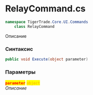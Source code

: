 
# RelayCommand.cs
```csharp
namespace TigerTrade.Core.UI.Commands  
    class RelayCommand
```

Описание

### Синтаксис
```csharp
public void Execute(object parameter)
```

### Параметры  
<mark style="color:red;">**`parameter`**</mark> <mark style="color:orange;">`object`</mark>  
 *Описание*  
  

                    
                    